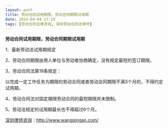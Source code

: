 ```yaml
---
layout: post
title: 劳动合同试用期限，劳动合同期限试用期
date: 2014-04-04 17:19
tags: [劳动合同法律咨询, 深圳劳动合同法律师]
---
```

<strong>劳动合同试用期限，劳动合同期限试用期</strong>

1、最新劳动法试用期规定

2、劳动合同期限由用人单位与劳动者协商确定，没有规定最短的签订期限。

3、劳动合同法第19条规定：

以完成一定工作任务为期限的劳动合同或者劳动合同期限不满3个月的，不得约定试用期。

4、劳动合同法对固定期限劳动合同的最短期限并未限制。

5、劳动法规定的试用期最长也不得超过6个月。

<a href="http://www.wangpingan.com/">深圳律师咨询</a>：<a href="http://www.wangpingan.com/">http://www.wangpingan.com/</a>

